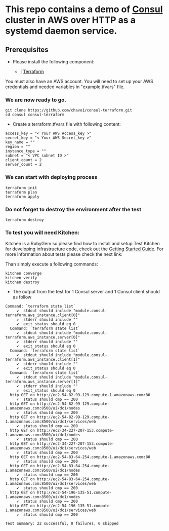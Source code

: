 # This repo contains a demo of [Consul](https://www.consul.io/) cluster in AWS over HTTP as a systemd daemon service.

## Prerequisites

- Please install the following component:

  - | [Terraform](https://www.terraform.io/)

You must also have an AWS account. You will need to set up your AWS credentials and needed variables in "example.tfvars" file. 

### We are now ready to go.
```
git clone https://github.com/chavo1/consul-terraform.git
cd consul consul-terraform 
```
- Create a terraform.tfvars file with following content:
```
access_key = "< Your AWS Access_key >"
secret_key = "< Your AWS Secret_key >"
key_name = ""
region = ""
instance_type = ""
subnet = "< VPC subnet ID >"
client_count = 2
server_count = 2
```

### We can start with deploying process
```
terraform init
terraform plan
terraform apply
```
### Do not forget to destroy the environment after the test
```
terraform destroy
```

### To test you will need Kitchen:

Kitchen is a RubyGem so please find how to install and setup Test Kitchen for developing infrastructure code, check out the [Getting Started Guide](http://kitchen.ci/docs/getting-started/).
For more information about tests please check the next link:

Than simply execute a following commands:

```
kitchen converge
kitchen verify
kitchen destroy
```
- The output from the test for 1 Consul server and 1 Consul client should as follow
```
Command: `terraform state list`
     ✔  stdout should include "module.consul-terraform.aws_instance.client[0]"
     ✔  stderr should include ""
     ✔  exit_status should eq 0
  Command: `terraform state list`
     ✔  stdout should include "module.consul-terraform.aws_instance.server[0]"
     ✔  stderr should include ""
     ✔  exit_status should eq 0
  Command: `terraform state list`
     ✔  stdout should include "module.consul-terraform.aws_instance.client[1]"
     ✔  stderr should include ""
     ✔  exit_status should eq 0
  Command: `terraform state list`
     ✔  stdout should include "module.consul-terraform.aws_instance.server[1]"
     ✔  stderr should include ""
     ✔  exit_status should eq 0
  http GET on http://ec2-54-82-99-129.compute-1.amazonaws.com:80
     ✔  status should cmp == 200
  http GET on http://ec2-54-82-99-129.compute-1.amazonaws.com:8500/ui/dc1/nodes
     ✔  status should cmp == 200
  http GET on http://ec2-54-82-99-129.compute-1.amazonaws.com:8500/ui/dc1/services/web
     ✔  status should cmp == 200
  http GET on http://ec2-34-227-207-153.compute-1.amazonaws.com:8500/ui/dc1/nodes
     ✔  status should cmp == 200
  http GET on http://ec2-34-227-207-153.compute-1.amazonaws.com:8500/ui/dc1/services/web
     ✔  status should cmp == 200
  http GET on http://ec2-54-83-64-254.compute-1.amazonaws.com:80
     ✔  status should cmp == 200
  http GET on http://ec2-54-83-64-254.compute-1.amazonaws.com:8500/ui/dc1/nodes
     ✔  status should cmp == 200
  http GET on http://ec2-54-83-64-254.compute-1.amazonaws.com:8500/ui/dc1/services/web
     ✔  status should cmp == 200
  http GET on http://ec2-54-196-135-51.compute-1.amazonaws.com:8500/ui/dc1/nodes
     ✔  status should cmp == 200
  http GET on http://ec2-54-196-135-51.compute-1.amazonaws.com:8500/ui/dc1/services/web
     ✔  status should cmp == 200

Test Summary: 22 successful, 0 failures, 0 skipped
```
